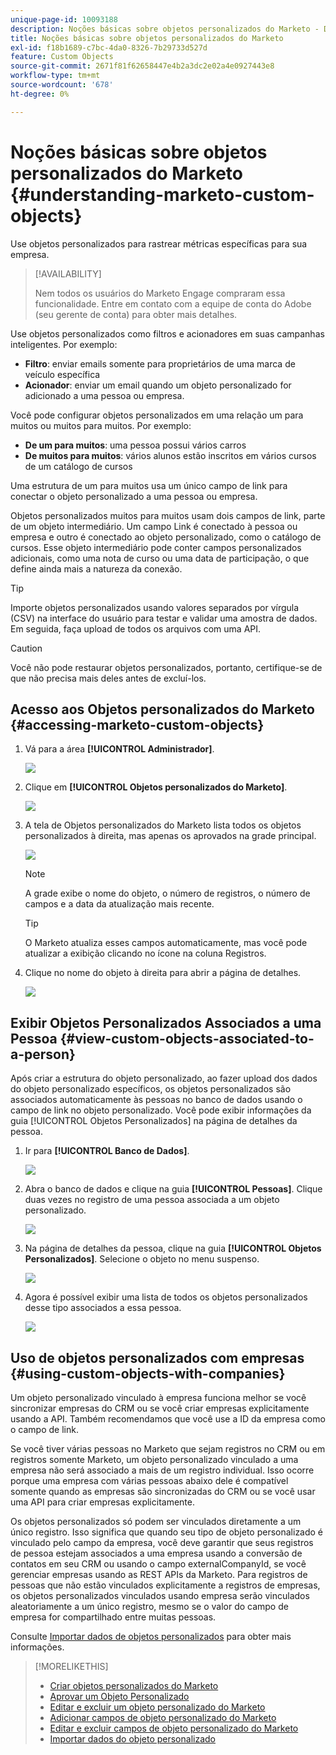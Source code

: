 ```yaml
---
unique-page-id: 10093188
description: Noções básicas sobre objetos personalizados do Marketo - Documentação do Marketo - Documentação do produto
title: Noções básicas sobre objetos personalizados do Marketo
exl-id: f18b1689-c7bc-4da0-8326-7b29733d527d
feature: Custom Objects
source-git-commit: 2671f81f62658447e4b2a3dc2e02a4e0927443e8
workflow-type: tm+mt
source-wordcount: '678'
ht-degree: 0%

---
```


# Noções básicas sobre objetos personalizados do Marketo {#understanding-marketo-custom-objects}

Use objetos personalizados para rastrear métricas específicas para sua empresa.

>[!AVAILABILITY]
>
>Nem todos os usuários do Marketo Engage compraram essa funcionalidade. Entre em contato com a equipe de conta do Adobe (seu gerente de conta) para obter mais detalhes.

Use objetos personalizados como filtros e acionadores em suas campanhas inteligentes. Por exemplo:

* **Filtro**: enviar emails somente para proprietários de uma marca de veículo específica
* **Acionador**: enviar um email quando um objeto personalizado for adicionado a uma pessoa ou empresa.

Você pode configurar objetos personalizados em uma relação um para muitos ou muitos para muitos. Por exemplo:

* **De um para muitos**: uma pessoa possui vários carros
* **De muitos para muitos**: vários alunos estão inscritos em vários cursos de um catálogo de cursos

Uma estrutura de um para muitos usa um único campo de link para conectar o objeto personalizado a uma pessoa ou empresa.

Objetos personalizados muitos para muitos usam dois campos de link, parte de um objeto intermediário. Um campo Link é conectado à pessoa ou empresa e outro é conectado ao objeto personalizado, como o catálogo de cursos. Esse objeto intermediário pode conter campos personalizados adicionais, como uma nota de curso ou uma data de participação, o que define ainda mais a natureza da conexão.

>[!TIP]
>
>Importe objetos personalizados usando valores separados por vírgula (CSV) na interface do usuário para testar e validar uma amostra de dados. Em seguida, faça upload de todos os arquivos com uma API.

>[!CAUTION]
>
>Você não pode restaurar objetos personalizados, portanto, certifique-se de que não precisa mais deles antes de excluí-los.

## Acesso aos Objetos personalizados do Marketo {#accessing-marketo-custom-objects}

1. Vá para a área **[!UICONTROL Administrador]**.

   ![](assets/understanding-marketo-custom-objects-1.png)

1. Clique em **[!UICONTROL Objetos personalizados do Marketo]**.

   ![](assets/understanding-marketo-custom-objects-2.png)

1. A tela de Objetos personalizados do Marketo lista todos os objetos personalizados à direita, mas apenas os aprovados na grade principal.

   ![](assets/understanding-marketo-custom-objects-3.png)

   >[!NOTE]
   >
   >A grade exibe o nome do objeto, o número de registros, o número de campos e a data da atualização mais recente.

   >[!TIP]
   >
   >O Marketo atualiza esses campos automaticamente, mas você pode atualizar a exibição clicando no ícone na coluna Registros.

1. Clique no nome do objeto à direita para abrir a página de detalhes.

   ![](assets/understanding-marketo-custom-objects-4.png)

## Exibir Objetos Personalizados Associados a uma Pessoa {#view-custom-objects-associated-to-a-person}

Após criar a estrutura do objeto personalizado, ao fazer upload dos dados do objeto personalizado específicos, os objetos personalizados são associados automaticamente às pessoas no banco de dados usando o campo de link no objeto personalizado. Você pode exibir informações da guia [!UICONTROL Objetos Personalizados] na página de detalhes da pessoa.

1. Ir para **[!UICONTROL Banco de Dados]**.

   ![](assets/understanding-marketo-custom-objects-5.png)

1. Abra o banco de dados e clique na guia **[!UICONTROL Pessoas]**. Clique duas vezes no registro de uma pessoa associada a um objeto personalizado.

   ![](assets/understanding-marketo-custom-objects-6.png)

1. Na página de detalhes da pessoa, clique na guia **[!UICONTROL Objetos Personalizados]**. Selecione o objeto no menu suspenso.

   ![](assets/understanding-marketo-custom-objects-7.png)

1. Agora é possível exibir uma lista de todos os objetos personalizados desse tipo associados a essa pessoa.

   ![](assets/understanding-marketo-custom-objects-8.png)

## Uso de objetos personalizados com empresas {#using-custom-objects-with-companies}

Um objeto personalizado vinculado à empresa funciona melhor se você sincronizar empresas do CRM ou se você criar empresas explicitamente usando a API. Também recomendamos que você use a ID da empresa como o campo de link.

Se você tiver várias pessoas no Marketo que sejam registros no CRM ou em registros somente Marketo, um objeto personalizado vinculado a uma empresa não será associado a mais de um registro individual. Isso ocorre porque uma empresa com várias pessoas abaixo dele é compatível somente quando as empresas são sincronizadas do CRM ou se você usar uma API para criar empresas explicitamente.

Os objetos personalizados só podem ser vinculados diretamente a um único registro. Isso significa que quando seu tipo de objeto personalizado é vinculado pelo campo da empresa, você deve garantir que seus registros de pessoa estejam associados a uma empresa usando a conversão de contatos em seu CRM ou usando o campo externalCompanyId, se você gerenciar empresas usando as REST APIs da Marketo. Para registros de pessoas que não estão vinculados explicitamente a registros de empresas, os objetos personalizados vinculados usando empresa serão vinculados aleatoriamente a um único registro, mesmo se o valor do campo de empresa for compartilhado entre muitas pessoas.

Consulte [Importar dados de objetos personalizados](/help/marketo/product-docs/administration/marketo-custom-objects/import-custom-object-data.md) para obter mais informações.

>[!MORELIKETHIS]
>
>* [Criar objetos personalizados do Marketo](/help/marketo/product-docs/administration/marketo-custom-objects/create-marketo-custom-objects.md)
>* [Aprovar um Objeto Personalizado](/help/marketo/product-docs/administration/marketo-custom-objects/approve-a-custom-object.md)
>* [Editar e excluir um objeto personalizado do Marketo](/help/marketo/product-docs/administration/marketo-custom-objects/edit-and-delete-a-marketo-custom-object.md)
>* [Adicionar campos de objeto personalizado do Marketo](/help/marketo/product-docs/administration/marketo-custom-objects/add-marketo-custom-object-fields.md)
>* [Editar e excluir campos de objeto personalizado do Marketo](/help/marketo/product-docs/administration/marketo-custom-objects/edit-and-delete-marketo-custom-object-fields.md)
>* [Importar dados do objeto personalizado](/help/marketo/product-docs/administration/marketo-custom-objects/import-custom-object-data.md)
